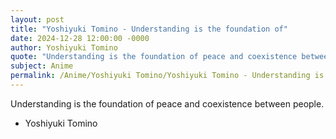```yaml
---
layout: post
title: "Yoshiyuki Tomino - Understanding is the foundation of"
date: 2024-12-28 12:00:00 -0000
author: Yoshiyuki Tomino
quote: "Understanding is the foundation of peace and coexistence between people."
subject: Anime
permalink: /Anime/Yoshiyuki Tomino/Yoshiyuki Tomino - Understanding is the foundation of
---
```


Understanding is the foundation of peace and coexistence between people.

- Yoshiyuki Tomino
